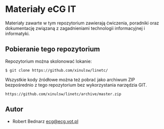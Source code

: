 Materiały eCG IT
====================

Materiały zawarte w tym repozytorium zawierają ćwiczenia, poradniki
oraz dokumentację związaną z zagadnieniami technologii informacyjnej
i informatyki.

Pobieranie tego repozytorium
----------------------------

Repozytorium można skolonować lokanie:

    $ git clone https://github.com/xinulsw/linetc/

Wszystkie kody źródłowe można też pobrać jako archiwum ZIP bezpośrednio z tego repozytorium
bez wykorzystania narzędzia GIT.

    https://github.com/xinulsw/linetc/archive/master.zip

Autor
-------

- Robert Bednarz <ecg@ecg.vot.pl>
